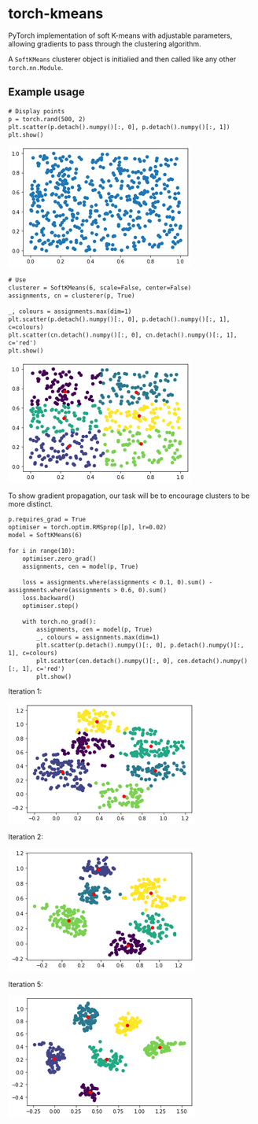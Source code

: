 # torch-kmeans
 PyTorch implementation of soft K-means with adjustable parameters, allowing gradients to pass through the clustering algorithm.
 
A `SoftKMeans` clusterer object is initialied and then called like any other `torch.nn.Module`.

## Example usage

```
# Display points
p = torch.rand(500, 2)
plt.scatter(p.detach().numpy()[:, 0], p.detach().numpy()[:, 1])
plt.show()
```

<img src='./example_images/example_start.png'>

```
# Use 
clusterer = SoftKMeans(6, scale=False, center=False)
assignments, cn = clusterer(p, True)

_, colours = assignments.max(dim=1)
plt.scatter(p.detach().numpy()[:, 0], p.detach().numpy()[:, 1], c=colours)
plt.scatter(cn.detach().numpy()[:, 0], cn.detach().numpy()[:, 1], c='red')
plt.show()

```

<img src='./example_images/example_clustered.png'>

To show gradient propagation, our task will be to encourage clusters to be more distinct.

```
p.requires_grad = True
optimiser = torch.optim.RMSprop([p], lr=0.02)
model = SoftKMeans(6)

for i in range(10):
    optimiser.zero_grad()
    assignments, cen = model(p, True)
    
    loss = assignments.where(assignments < 0.1, 0).sum() - assignments.where(assignments > 0.6, 0).sum()
    loss.backward()
    optimiser.step()
    
    with torch.no_grad():
        assignments, cen = model(p, True)
        _, colours = assignments.max(dim=1)
        plt.scatter(p.detach().numpy()[:, 0], p.detach().numpy()[:, 1], c=colours)
        plt.scatter(cen.detach().numpy()[:, 0], cen.detach().numpy()[:, 1], c='red')
        plt.show()
```


Iteration 1:

<img src='./example_images/example_step_1.png'>

Iteration 2:

<img src='./example_images/example_step_2.png'>

Iteration 5:

<img src='./example_images/example_step_5.png'>